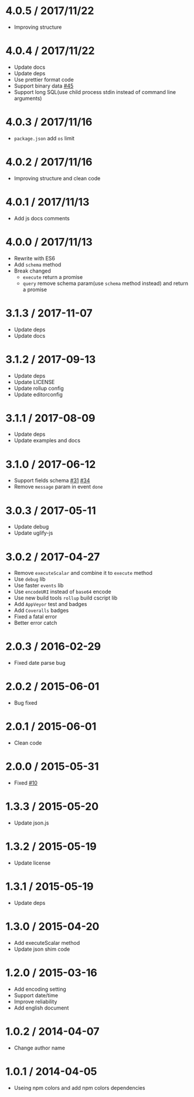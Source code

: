 # 4.0.5 / 2017/11/22
- Improving structure
# 4.0.4 / 2017/11/22
- Update docs
- Update deps
- Use prettier format code
- Support binary data [#45](https://github.com/nuintun/node-adodb/issues/45)
- Support long SQL(use child process stdin instead of command line arguments)
# 4.0.3 / 2017/11/16
- ```package.json``` add ```os``` limit
# 4.0.2 / 2017/11/16
- Improving structure and clean code
# 4.0.1 / 2017/11/13
- Add js docs comments
# 4.0.0 / 2017/11/13
- Rewrite with ES6
- Add ```schema``` method
- Break changed
  - ```execute``` return a promise
  - ```query``` remove schema param(use ```schema``` method instead) and return a promise
# 3.1.3 / 2017-11-07
- Update deps
- Update docs
# 3.1.2 / 2017-09-13
- Update deps
- Update LICENSE
- Update rollup config
- Update editorconfig
# 3.1.1 / 2017-08-09
- Update deps
- Update examples and docs

# 3.1.0 / 2017-06-12
- Support fields schema [#31](https://github.com/nuintun/node-adodb/issues/31) [#34](https://github.com/nuintun/node-adodb/issues/34)
- Remove ```message``` param in event ```done```

# 3.0.3 / 2017-05-11
- Update debug
- Update uglify-js

# 3.0.2 / 2017-04-27
- Remove `executeScalar` and combine it to `execute` method
- Use `debug` lib
- Use faster `events` lib
- Use `encodeURI` instead of `base64` encode
- Use new build tools `rollup` build cscript lib
- Add `AppVeyor` test and badges
- Add `Coveralls` badges
- Fixed a fatal error
- Better error catch

# 2.0.3 / 2016-02-29
- Fixed date parse bug

# 2.0.2 / 2015-06-01
- Bug fixed

# 2.0.1 / 2015-06-01
- Clean code

# 2.0.0 / 2015-05-31
- Fixed [#10](https://github.com/nuintun/node-adodb/issues/10)

# 1.3.3 / 2015-05-20
- Update json.js

# 1.3.2 / 2015-05-19
- Update license

# 1.3.1 / 2015-05-19
- Update deps

# 1.3.0 / 2015-04-20
- Add executeScalar method
- Update json shim code

# 1.2.0 / 2015-03-16
- Add encoding setting
- Support date/time
- Improve reliability
- Add english document

# 1.0.2 / 2014-04-07
- Change author name

# 1.0.1 / 2014-04-05
- Useing npm colors and add npm colors dependencies
